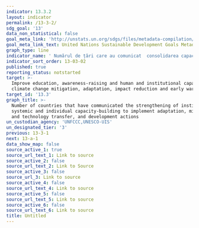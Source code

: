 ```yaml
---
indicator: 13.3.2
layout: indicator
permalink: /13-3-2/
sdg_goal: '13'
data_non_statistical: false
goal_meta_link: 'http://unstats.un.org/sdgs/files/metadata-compilation/Metadata-Goal-13.pdf'
goal_meta_link_text: United Nations Sustainable Development Goals Metadata (pdf 759kB)
graph_type: line
indicator_name: ' Numărul de țări care au comunicat  consolidarea capacității instituționale, sistemice și individuale de implementare a acțiunilor de adaptare, reducere, transfer de tehnologii și de dezvoltare'
indicator_sort_order: 13-03-02
published: true
reporting_status: notstarted
target: >-
  Improve education, awareness-raising and human and institutional capacity on
  climate change mitigation, adaptation, impact reduction and early warning
target_id: '13.3'
graph_title: >-
  Number of countries that have communicated the strengthening of institutional,
  systemic and individual capacity-building to implement adaptation, mitigation
  and technology transfer, and development actions
un_custodian_agency: 'UNFCCC,UNESCO-UIS'
un_designated_tier: '3'
previous: 13-3-1
next: 13-a-1
data_show_map: false
source_active_1: true
source_url_text_1: Link to source
source_active_2: false
source_url_text_2: Link to Source
source_active_3: false
source_url_3: Link to source
source_active_4: false
source_url_text_4: Link to source
source_active_5: false
source_url_text_5: Link to source
source_active_6: false
source_url_text_6: Link to source
title: Untitled
---
```


